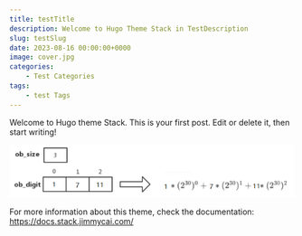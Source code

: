 ```yaml
---
title: testTitle
description: Welcome to Hugo Theme Stack in TestDescription
slug: testSlug
date: 2023-08-16 00:00:00+0000
image: cover.jpg
categories:
    - Test Categories
tags:
    - test Tags
---
```




Welcome to Hugo theme Stack. This is your first post. Edit or delete it, then start writing!

![测试图片](./1.png)

For more information about this theme, check the documentation: https://docs.stack.jimmycai.com/
